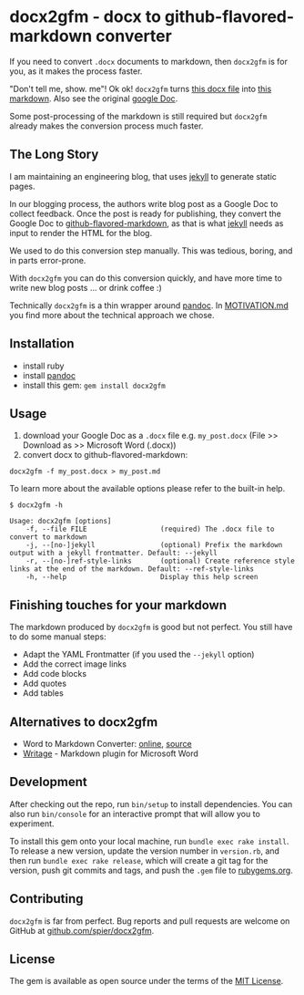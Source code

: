 # docx2gfm - docx to github-flavored-markdown converter

If you need to convert `.docx` documents to markdown, then `docx2gfm` is for you, as it makes the process faster.

"Don't tell me, show. me"! Ok ok! `docx2gfm` turns [this docx file](./examples/sample.docx) into [this markdown](./examples/sample.md). Also see the original [google Doc][gDoc].

Some post-processing of the markdown is still required but `docx2gfm` already makes the conversion process much faster.

## The Long Story

I am maintaining an engineering blog, that uses [jekyll][jekyll] to generate static pages.

In our blogging process, the authors write blog post as a Google Doc to collect feedback. Once the post is ready for publishing, they convert the Google Doc to [github-flavored-markdown][gfm], as that is what [jekyll][jekyll] needs as input to render the HTML for the blog.

We used to do this conversion step manually. This was tedious, boring, and in parts error-prone.

With `docx2gfm` you can do this conversion quickly, and have more time to write new blog posts ... or drink coffee :)

Technically `docx2gfm` is a thin wrapper around [pandoc][pandoc]. In [MOTIVATION.md](./MOTIVATION.md) you find more about the technical approach we chose.

## Installation

- install ruby
- install [pandoc][pandoc]
- install this gem: `gem install docx2gfm`

## Usage

1. download your Google Doc as a `.docx` file e.g. `my_post.docx` (File >> Download as >> Microsoft Word (.docx))
1. convert docx to github-flavored-markdown:

```
docx2gfm -f my_post.docx > my_post.md
```

To learn more about the available options please refer to the built-in help.

```
$ docx2gfm -h

Usage: docx2gfm [options]
    -f, --file FILE                  (required) The .docx file to convert to markdown
    -j, --[no-]jekyll                (optional) Prefix the markdown output with a jekyll frontmatter. Default: --jekyll
    -r, --[no-]ref-style-links       (optional) Create reference style links at the end of the markdown. Default: --ref-style-links
    -h, --help                       Display this help screen
```

## Finishing touches for your markdown

The markdown produced by `docx2gfm` is good but not perfect. You still have to do some manual steps:

* Adapt the YAML Frontmatter (if you used the `--jekyll` option)
* Add the correct image links
* Add code blocks
* Add quotes
* Add tables

## Alternatives to docx2gfm

* Word to Markdown Converter: [online](https://word-to-markdown.herokuapp.com/), [source](https://github.com/benbalter/word-to-markdown)
* [Writage](http://www.writage.com) - Markdown plugin for Microsoft Word

## Development

After checking out the repo, run `bin/setup` to install dependencies. You can also run `bin/console` for an interactive prompt that will allow you to experiment.

To install this gem onto your local machine, run `bundle exec rake install`. To release a new version, update the version number in `version.rb`, and then run `bundle exec rake release`, which will create a git tag for the version, push git commits and tags, and push the `.gem` file to [rubygems.org](https://rubygems.org).

## Contributing

`docx2gfm` is far from perfect.
Bug reports and pull requests are welcome on GitHub at [github.com/spier/docx2gfm](https://github.com/spier/docx2gfm).

## License

The gem is available as open source under the terms of the [MIT License](https://opensource.org/licenses/MIT).

[uth]: https://underthehood.meltwater.com/
[gfm]: https://guides.github.com/features/mastering-markdown/
[gDoc]: https://docs.google.com/document/d/16Kww2ic-YgFKskfDxYJu6o_ooSF3IORJh8Ho7XbgngI/edit
[pandoc]: https://pandoc.org/installing.html
[jekyll]: https://jekyllrb.com
